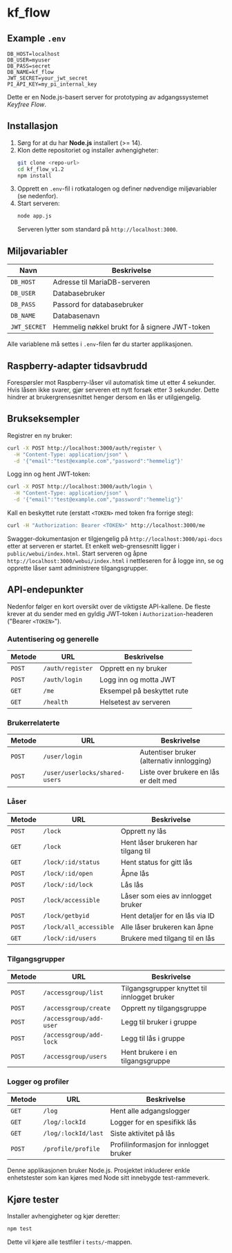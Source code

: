 # kf_flow
## Example `.env`

```
DB_HOST=localhost
DB_USER=myuser
DB_PASS=secret
DB_NAME=kf_flow
JWT_SECRET=your_jwt_secret
PI_API_KEY=my_pi_internal_key
```

Dette er en Node.js-basert server for prototyping av adgangssystemet *Keyfree Flow*.

## Installasjon

1. Sørg for at du har **Node.js** installert (>= 14).
2. Klon dette repositoriet og installer avhengigheter:
   ```bash
   git clone <repo-url>
   cd kf_flow_v1.2
   npm install
   ```
3. Opprett en `.env`-fil i rotkatalogen og definer nødvendige miljøvariabler (se nedenfor).
4. Start serveren:
   ```bash
   node app.js
   ```
   Serveren lytter som standard på `http://localhost:3000`.

## Miljøvariabler

| Navn       | Beskrivelse                  |
|------------|------------------------------|
| `DB_HOST`  | Adresse til MariaDB-serveren |
| `DB_USER`  | Databasebruker               |
| `DB_PASS`  | Passord for databasebruker   |
| `DB_NAME`  | Databasenavn                 |
| `JWT_SECRET` | Hemmelig nøkkel brukt for å signere JWT-token |

Alle variablene må settes i `.env`-filen før du starter applikasjonen.

## Raspberry-adapter tidsavbrudd

Forespørsler mot Raspberry-låser vil automatisk time ut etter 4 sekunder. Hvis
låsen ikke svarer, gjør serveren ett nytt forsøk etter 3 sekunder. Dette
hindrer at brukergrensesnittet henger dersom en lås er utilgjengelig.

## Brukseksempler

Registrer en ny bruker:
```bash
curl -X POST http://localhost:3000/auth/register \
  -H "Content-Type: application/json" \
  -d '{"email":"test@example.com","password":"hemmelig"}'
```

Logg inn og hent JWT-token:
```bash
curl -X POST http://localhost:3000/auth/login \
  -H "Content-Type: application/json" \
  -d '{"email":"test@example.com","password":"hemmelig"}'
```

Kall en beskyttet rute (erstatt `<TOKEN>` med token fra forrige steg):
```bash
curl -H "Authorization: Bearer <TOKEN>" http://localhost:3000/me
```

Swagger-dokumentasjon er tilgjengelig på `http://localhost:3000/api-docs` etter at serveren er startet.
Et enkelt web-grensesnitt ligger i `public/webui/index.html`. Start serveren og åpne `http://localhost:3000/webui/index.html` i nettleseren for å logge inn, se og opprette låser samt administrere tilgangsgrupper.

## API-endepunkter

Nedenfor følger en kort oversikt over de viktigste API-kallene. De fleste krever at du sender med en gyldig JWT-token i `Authorization`-headeren ("Bearer `<TOKEN>`").

### Autentisering og generelle

| Metode | URL | Beskrivelse |
| ------ | --- | ----------- |
| `POST` | `/auth/register` | Opprett en ny bruker |
| `POST` | `/auth/login` | Logg inn og motta JWT |
| `GET` | `/me` | Eksempel på beskyttet rute |
| `GET` | `/health` | Helsetest av serveren |

### Brukerrelaterte

| Metode | URL | Beskrivelse |
| ------ | --- | ----------- |
| `POST` | `/user/login` | Autentiser bruker (alternativ innlogging) |
| `POST` | `/user/userlocks/shared-users` | Liste over brukere en lås er delt med |

### Låser

| Metode | URL | Beskrivelse |
| ------ | --- | ----------- |
| `POST` | `/lock` | Opprett ny lås |
| `GET` | `/lock` | Hent låser brukeren har tilgang til |
| `GET` | `/lock/:id/status` | Hent status for gitt lås |
| `POST` | `/lock/:id/open` | Åpne lås |
| `POST` | `/lock/:id/lock` | Lås lås |
| `POST` | `/lock/accessible` | Låser som eies av innlogget bruker |
| `POST` | `/lock/getbyid` | Hent detaljer for en lås via ID |
| `POST` | `/lock/all_accessible` | Alle låser brukeren kan åpne |
| `GET` | `/lock/:id/users` | Brukere med tilgang til en lås |

### Tilgangsgrupper

| Metode | URL | Beskrivelse |
| ------ | --- | ----------- |
| `POST` | `/accessgroup/list` | Tilgangsgrupper knyttet til innlogget bruker |
| `POST` | `/accessgroup/create` | Opprett ny tilgangsgruppe |
| `POST` | `/accessgroup/add-user` | Legg til bruker i gruppe |
| `POST` | `/accessgroup/add-lock` | Legg til lås i gruppe |
| `POST` | `/accessgroup/users` | Hent brukere i en tilgangsgruppe |

### Logger og profiler

| Metode | URL | Beskrivelse |
| ------ | --- | ----------- |
| `GET` | `/log` | Hent alle adgangslogger |
| `GET` | `/log/:lockId` | Logger for en spesifikk lås |
| `GET` | `/log/:lockId/last` | Siste aktivitet på lås |
| `POST` | `/profile/profile` | Profilinformasjon for innlogget bruker |


Denne applikasjonen bruker Node.js. Prosjektet inkluderer enkle enhetstester som kan kjøres med Node sitt innebygde test-rammeverk.

## Kjøre tester

Installer avhengigheter og kjør deretter:

```bash
npm test
```

Dette vil kjøre alle testfiler i `tests/`-mappen.
